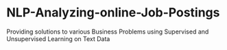 # NLP-Analyzing-online-Job-Postings
Providing solutions to various Business Problems using Supervised and Unsupervised Learning on Text Data
